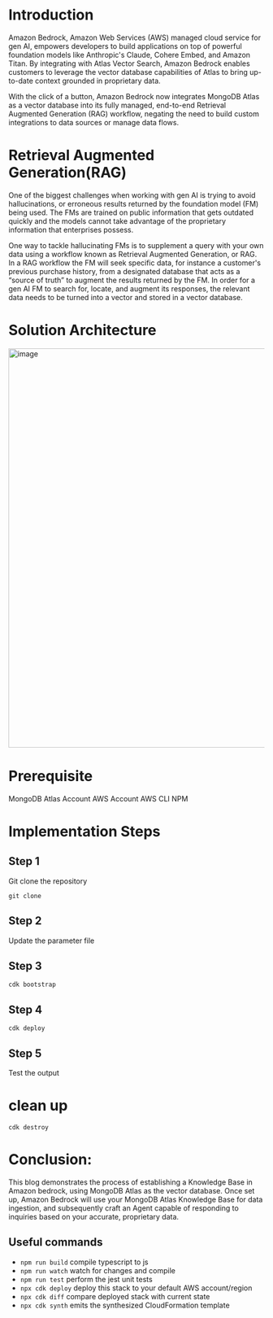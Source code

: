 # Introduction

Amazon Bedrock, Amazon Web Services (AWS) managed cloud service for gen AI, empowers developers to build applications on top of powerful foundation models like Anthropic's Claude, Cohere Embed, and Amazon Titan. By integrating with Atlas Vector Search, Amazon Bedrock enables customers to leverage the vector database capabilities of Atlas to bring up-to-date context grounded in proprietary data. 

With the click of a button, Amazon Bedrock now integrates MongoDB Atlas as a vector database into its fully managed, end-to-end Retrieval Augmented Generation (RAG) workflow, negating the need to build custom integrations to data sources or manage data flows. 


# Retrieval Augmented Generation(RAG)

One of the biggest challenges when working with gen AI is trying to avoid hallucinations, or erroneous results returned by the foundation model (FM) being used.  The FMs are trained on public information that gets outdated quickly and the models cannot take advantage of the proprietary information that enterprises possess.

One way to tackle hallucinating FMs is to supplement a query with your own data using a workflow known as Retrieval Augmented Generation, or RAG. In a RAG workflow the FM will seek specific data, for instance a customer's previous purchase history, from a designated database that acts as a “source of truth” to augment the results returned by the FM. In order for a gen AI FM to search for, locate, and augment its responses, the relevant data needs to be turned into a vector and stored in a vector database.

# Solution Architecture

<img width="785" alt="image" src="https://github.com/mongodb-partners/mongodb_atlas_as_aws_bedrock_knowledge_base/assets/101570105/03966378-a96d-4797-97f5-744f7d8c3b73">

# Prerequisite

MongoDB Atlas Account
AWS Account 
AWS CLI
NPM

# Implementation Steps


## Step 1

Git clone the repository

` git clone `

## Step 2

Update the parameter file

## Step 3

`cdk bootstrap`


## Step 4

`cdk deploy`

## Step 5

Test the output

# clean up

`cdk destroy`

# Conclusion:
This blog demonstrates the process of establishing a Knowledge Base in Amazon bedrock, using MongoDB Atlas as the vector database. Once set up,  Amazon Bedrock will use your MongoDB Atlas Knowledge Base for data ingestion, and subsequently craft an Agent capable of responding to inquiries based on your accurate, proprietary data. 



## Useful commands

* `npm run build`   compile typescript to js
* `npm run watch`   watch for changes and compile
* `npm run test`    perform the jest unit tests
* `npx cdk deploy`  deploy this stack to your default AWS account/region
* `npx cdk diff`    compare deployed stack with current state
* `npx cdk synth`   emits the synthesized CloudFormation template
